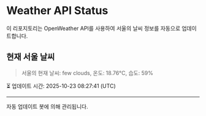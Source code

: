 
# Weather API Status

이 리포지토리는 OpenWeather API를 사용하여 서울의 날씨 정보를 자동으로 업데이트합니다.

## 현재 서울 날씨
> 서울의 현재 날씨: few clouds, 온도: 18.76°C, 습도: 59%

⏳ 업데이트 시간: 2025-10-23 08:27:41 (UTC)

---
자동 업데이트 봇에 의해 관리됩니다.
